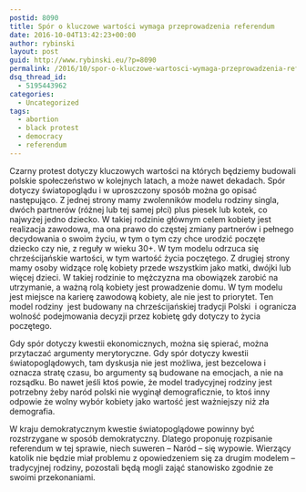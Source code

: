 ```yaml
---
postid: 8090
title: Spór o kluczowe wartości wymaga przeprowadzenia referendum
date: 2016-10-04T13:42:23+00:00
author: rybinski
layout: post
guid: http://www.rybinski.eu/?p=8090
permalink: /2016/10/spor-o-kluczowe-wartosci-wymaga-przeprowadzenia-referendum/
dsq_thread_id:
  - 5195443962
categories:
  - Uncategorized
tags:
  - abortion
  - black protest
  - democracy
  - referendum
---
```

Czarny protest dotyczy kluczowych wartości na których będziemy budowali polskie społeczeństwo w kolejnych latach, a może nawet dekadach. Spór dotyczy światopoglądu i w uproszczony sposób można go opisać następująco. Z jednej strony mamy zwolenników modelu rodziny singla, dwóch partnerów (różnej lub tej samej płci) plus piesek lub kotek, co najwyżej jedno dziecko. W takiej rodzinie głównym celem kobiety jest realizacja zawodowa, ma ona prawo do częstej zmiany partnerów i pełnego decydowania o swoim życiu, w tym o tym czy chce urodzić poczęte dziecko czy nie, z reguły w wieku 30+. W tym modelu odrzuca się chrześcijańskie wartości, w tym wartość życia poczętego. Z drugiej strony mamy osoby widzące rolę kobiety przede wszystkim jako matki, dwójki lub więcej dzieci. W takiej rodzinie to mężczyzna ma obowiązek zarobić na utrzymanie, a ważną rolą kobiety jest prowadzenie domu. W tym modelu jest miejsce na karierę zawodową kobiety, ale nie jest to priorytet. Ten model rodziny  jest budowany na chrześcijańskiej tradycji Polski  i ogranicza wolność podejmowania decyzji przez kobietę gdy dotyczy to życia poczętego.

Gdy spór dotyczy kwestii ekonomicznych, można się spierać, można przytaczać argumenty merytoryczne. Gdy spór dotyczy kwestii światopoglądowych, tam dyskusja nie jest możliwa, jest bezcelowa i oznacza stratę czasu, bo argumenty są budowane na emocjach, a nie na rozsądku. Bo nawet jeśli ktoś powie, że model tradycyjnej rodziny jest potrzebny żeby naród polski nie wyginął demograficznie, to ktoś inny odpowie że wolny wybór kobiety jako wartość jest ważniejszy niż zła demografia.

W kraju demokratycznym kwestie światopoglądowe powinny być rozstrzygane w sposób demokratyczny. Dlatego proponuję rozpisanie referendum w tej sprawie, niech suweren – Naród – się wypowie. Wierzący katolik nie będzie miał problemu z opowiedzeniem się za drugim modelem – tradycyjnej rodziny, pozostali będą mogli zająć stanowisko zgodnie ze swoimi przekonaniami.
